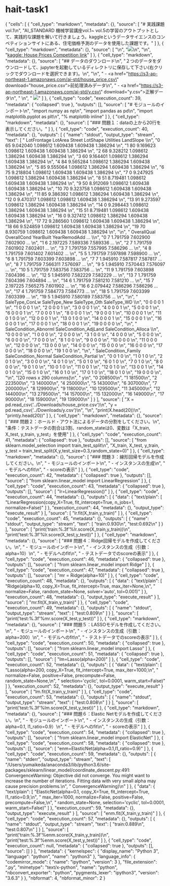 # hait-task1
{
 "cells": [
  {
   "cell_type": "markdown",
   "metadata": {},
   "source": [
    "# 実践課題 vol.1\n",
    "AI_STANDARD 機械学習講座vol.1~ vol.5の学習のアウトプットとして、実践的な課題を解いて行きましょう。kaggleというデータサイエンスのコンペティションサイトにある、住宅価格予測のデータを使用した課題です。"
   ]
  },
  {
   "cell_type": "markdown",
   "metadata": {},
   "source": [
    "\n",
    "![](https://s3-ap-northeast-1.amazonaws.com/ai-std/kadai1-1.png)\n",
    "\n",
    "[kaggle: House Prices Competition link](https://www.kaggle.com/c/house-prices-advanced-regression-techniques)"
   ]
  },
  {
   "cell_type": "markdown",
   "metadata": {},
   "source": [
    "## データのダウンロード\n",
    "２つのデータをダウンロードして、jupyterを起動しているディレクトリに保存して下さい(右クリックでダウンロードを選択できます)。\n",
    "\n",
    " - <a href=\"https://s3-ap-northeast-1.amazonaws.com/ai-std/house_price.csv\" download=\"house_price.csv\">前処理済みデータ</a>\n",
    " - <a href=\"https://s3-ap-northeast-1.amazonaws.com/ai-std/y.csv\" download=\"y.csv\">正解データ</a>\n",
    " \n",
    " ![](https://s3-ap-northeast-1.amazonaws.com/ai-std/kadai1-2.png)"
   ]
  },
  {
   "cell_type": "code",
   "execution_count": 39,
   "metadata": {
    "collapsed": true
   },
   "outputs": [],
   "source": [
    "# モジュールのインポート\n",
    "import numpy as np\n",
    "import pandas as pd\n",
    "import matplotlib.pyplot as plt\n",
    "% matplotlib inline"
   ]
  },
  {
   "cell_type": "markdown",
   "metadata": {},
   "source": [
    "### 問題１：dataの上から20行を表示してください。"
   ]
  },
  {
   "cell_type": "code",
   "execution_count": 40,
   "metadata": {},
   "outputs": [
    {
     "name": "stdout",
     "output_type": "stream",
     "text": [
      "    LotFrontage   LotArea    Street  LotShape  Utilities  LandSlope  \\\n",
      "0            65  9.042040  1.098612  1.609438   1.609438   1.386294   \n",
      "1            80  9.169623  1.098612  1.609438   1.609438   1.386294   \n",
      "2            68  9.328212  1.098612  1.386294   1.609438   1.386294   \n",
      "3            60  9.164401  1.098612  1.386294   1.609438   1.386294   \n",
      "4            84  9.565284  1.098612  1.386294   1.609438   1.386294   \n",
      "5            85  9.555064  1.098612  1.386294   1.609438   1.386294   \n",
      "6            75  9.218804  1.098612  1.609438   1.609438   1.386294   \n",
      "7             0  9.247925  1.098612  1.386294   1.609438   1.386294   \n",
      "8            51  8.719481  1.098612  1.609438   1.609438   1.386294   \n",
      "9            50  8.912069  1.098612  1.609438   1.609438   1.386294   \n",
      "10           70  9.323758  1.098612  1.609438   1.609438   1.386294   \n",
      "11           85  9.386392  1.098612  1.386294   1.609438   1.386294   \n",
      "12            0  9.470317  1.098612  1.098612   1.609438   1.386294   \n",
      "13           91  9.273597  1.098612  1.386294   1.609438   1.386294   \n",
      "14            0  9.298443  1.098612  1.386294   1.609438   1.386294   \n",
      "15           51  8.719481  1.098612  1.609438   1.609438   1.386294   \n",
      "16            0  9.327412  1.098612  1.386294   1.609438   1.386294   \n",
      "17           72  9.286560  1.098612  1.609438   1.609438   1.386294   \n",
      "18           66  9.524859  1.098612  1.609438   1.609438   1.386294   \n",
      "19           70  8.930759  1.098612  1.609438   1.609438   1.386294   \n",
      "\n",
      "    OverallQual  OverallCond  YearBuilt  YearRemodAdd          ...            \\\n",
      "0             7     1.791759   7.602900      7.602900          ...             \n",
      "1             6     2.197225   7.589336      7.589336          ...             \n",
      "2             7     1.791759   7.601902      7.602401          ...             \n",
      "3             7     1.791759   7.557995      7.586296          ...             \n",
      "4             8     1.791759   7.601402      7.601402          ...             \n",
      "5             5     1.791759   7.597898      7.598900          ...             \n",
      "6             8     1.791759   7.603399      7.603898          ...             \n",
      "7             7     1.945910   7.587817      7.587817          ...             \n",
      "8             7     1.791759   7.566311      7.576097          ...             \n",
      "9             5     1.945910   7.570443      7.576097          ...             \n",
      "10            5     1.791759   7.583756      7.583756          ...             \n",
      "11            9     1.791759   7.603898      7.604396          ...             \n",
      "12            5     1.945910   7.582229      7.582229          ...             \n",
      "13            7     1.791759   7.604396      7.604894          ...             \n",
      "14            6     1.791759   7.581210      7.581210          ...             \n",
      "15            7     2.197225   7.565275      7.601902          ...             \n",
      "16            6     2.079442   7.586296      7.586296          ...             \n",
      "17            4     1.791759   7.584773      7.584773          ...             \n",
      "18            5     1.791759   7.603399      7.603399          ...             \n",
      "19            5     1.945910   7.580189      7.583756          ...             \n",
      "\n",
      "    SaleType_ConLw  SaleType_New  SaleType_Oth  SaleType_WD  \\\n",
      "0                0             0             0            1   \n",
      "1                0             0             0            1   \n",
      "2                0             0             0            1   \n",
      "3                0             0             0            1   \n",
      "4                0             0             0            1   \n",
      "5                0             0             0            1   \n",
      "6                0             0             0            1   \n",
      "7                0             0             0            1   \n",
      "8                0             0             0            1   \n",
      "9                0             0             0            1   \n",
      "10               0             0             0            1   \n",
      "11               0             1             0            0   \n",
      "12               0             0             0            1   \n",
      "13               0             1             0            0   \n",
      "14               0             0             0            1   \n",
      "15               0             0             0            1   \n",
      "16               0             0             0            1   \n",
      "17               0             0             0            1   \n",
      "18               0             0             0            1   \n",
      "19               0             0             0            0   \n",
      "\n",
      "    SaleCondition_Abnorml  SaleCondition_AdjLand  SaleCondition_Alloca  \\\n",
      "0                       0                      0                     0   \n",
      "1                       0                      0                     0   \n",
      "2                       0                      0                     0   \n",
      "3                       1                      0                     0   \n",
      "4                       0                      0                     0   \n",
      "5                       0                      0                     0   \n",
      "6                       0                      0                     0   \n",
      "7                       0                      0                     0   \n",
      "8                       1                      0                     0   \n",
      "9                       0                      0                     0   \n",
      "10                      0                      0                     0   \n",
      "11                      0                      0                     0   \n",
      "12                      0                      0                     0   \n",
      "13                      0                      0                     0   \n",
      "14                      0                      0                     0   \n",
      "15                      0                      0                     0   \n",
      "16                      0                      0                     0   \n",
      "17                      0                      0                     0   \n",
      "18                      0                      0                     0   \n",
      "19                      1                      0                     0   \n",
      "\n",
      "    SaleCondition_Family  SaleCondition_Normal  SaleCondition_Partial  \n",
      "0                      0                     1                      0  \n",
      "1                      0                     1                      0  \n",
      "2                      0                     1                      0  \n",
      "3                      0                     0                      0  \n",
      "4                      0                     1                      0  \n",
      "5                      0                     1                      0  \n",
      "6                      0                     1                      0  \n",
      "7                      0                     1                      0  \n",
      "8                      0                     0                      0  \n",
      "9                      0                     1                      0  \n",
      "10                     0                     1                      0  \n",
      "11                     0                     0                      1  \n",
      "12                     0                     1                      0  \n",
      "13                     0                     0                      1  \n",
      "14                     0                     1                      0  \n",
      "15                     0                     1                      0  \n",
      "16                     0                     1                      0  \n",
      "17                     0                     1                      0  \n",
      "18                     0                     1                      0  \n",
      "19                     0                     0                      0  \n",
      "\n",
      "[20 rows x 290 columns]\n",
      "         y\n",
      "0   208500\n",
      "1   181500\n",
      "2   223500\n",
      "3   140000\n",
      "4   250000\n",
      "5   143000\n",
      "6   307000\n",
      "7   200000\n",
      "8   129900\n",
      "9   118000\n",
      "10  129500\n",
      "11  345000\n",
      "12  144000\n",
      "13  279500\n",
      "14  157000\n",
      "15  132000\n",
      "16  149000\n",
      "17   90000\n",
      "18  159000\n",
      "19  139000\n"
     ]
    }
   ],
   "source": [
    "X = pd.read_csv('../Downloads/house_price.csv')\n",
    "y = pd.read_csv('../Downloads/y.csv')\n",
    "\n",
    "print(X.head(20))\n",
    "print(y.head(20))"
   ]
  },
  {
   "cell_type": "markdown",
   "metadata": {},
   "source": [
    "### 問題２：ホールド・アウト法によるデータの分割をしてください。\n",
    "条件：テストデータの割合は3割、random_stateは0、変数は「X_train, X_test, y_train, y_test」を使用"
   ]
  },
  {
   "cell_type": "code",
   "execution_count": 41,
   "metadata": {
    "collapsed": true
   },
   "outputs": [],
   "source": [
    "from sklearn.model_selection import train_test_split\n",
    "X_train, X_test, y_train, y_test = train_test_split(X,y,test_size=0.3,random_state=0)"
   ]
  },
  {
   "cell_type": "markdown",
   "metadata": {},
   "source": [
    "### 問題３：線形回帰モデルを作成してください。\n",
    " - モジュールのインポート\n",
    " - インスタンスの生成\n",
    " - モデルへのfit\n",
    " - scoreの表示"
   ]
  },
  {
   "cell_type": "code",
   "execution_count": 42,
   "metadata": {
    "collapsed": true
   },
   "outputs": [],
   "source": [
    "from sklearn.linear_model import LinearRegression"
   ]
  },
  {
   "cell_type": "code",
   "execution_count": 43,
   "metadata": {
    "collapsed": true
   },
   "outputs": [],
   "source": [
    "lr=LinearRegression()"
   ]
  },
  {
   "cell_type": "code",
   "execution_count": 44,
   "metadata": {},
   "outputs": [
    {
     "data": {
      "text/plain": [
       "LinearRegression(copy_X=True, fit_intercept=True, n_jobs=1, normalize=False)"
      ]
     },
     "execution_count": 44,
     "metadata": {},
     "output_type": "execute_result"
    }
   ],
   "source": [
    "lr.fit(X_train,y_train)"
   ]
  },
  {
   "cell_type": "code",
   "execution_count": 45,
   "metadata": {},
   "outputs": [
    {
     "name": "stdout",
     "output_type": "stream",
     "text": [
      "train:0.930\n",
      "test:0.692\n"
     ]
    }
   ],
   "source": [
    "print('train:%.3f'%lr.score(X_train,y_train))\n",
    "print('test:%.3f'%lr.score(X_test,y_test))"
   ]
  },
  {
   "cell_type": "markdown",
   "metadata": {},
   "source": [
    "### 問題４：Ridge回帰モデルを作成してください。\n",
    " - モジュールのインポート\n",
    " - インスタンスの生成（引数：alpha=10）\n",
    " - モデルへのfit\n",
    " - テストデータでのscoreの表示"
   ]
  },
  {
   "cell_type": "code",
   "execution_count": 46,
   "metadata": {
    "collapsed": true
   },
   "outputs": [],
   "source": [
    "from sklearn.linear_model import Ridge"
   ]
  },
  {
   "cell_type": "code",
   "execution_count": 47,
   "metadata": {
    "collapsed": true
   },
   "outputs": [],
   "source": [
    "mr = Ridge(alpha=10)"
   ]
  },
  {
   "cell_type": "code",
   "execution_count": 48,
   "metadata": {},
   "outputs": [
    {
     "data": {
      "text/plain": [
       "Ridge(alpha=10, copy_X=True, fit_intercept=True, max_iter=None,\n",
       "   normalize=False, random_state=None, solver='auto', tol=0.001)"
      ]
     },
     "execution_count": 48,
     "metadata": {},
     "output_type": "execute_result"
    }
   ],
   "source": [
    "mr.fit(X_train,y_train)"
   ]
  },
  {
   "cell_type": "code",
   "execution_count": 49,
   "metadata": {},
   "outputs": [
    {
     "name": "stdout",
     "output_type": "stream",
     "text": [
      "test:0.809\n"
     ]
    }
   ],
   "source": [
    "print('test:%.3f'%mr.score(X_test,y_test))"
   ]
  },
  {
   "cell_type": "markdown",
   "metadata": {},
   "source": [
    "### 問題５：LASSOモデルを作成してください。\n",
    " - モジュールのインポート\n",
    " - インスタンスの生成（引数：alpha=200）\n",
    " - モデルへのfit\n",
    " - テストデータでのscoreの表示"
   ]
  },
  {
   "cell_type": "code",
   "execution_count": 50,
   "metadata": {
    "collapsed": true
   },
   "outputs": [],
   "source": [
    "from sklearn.linear_model import Lasso"
   ]
  },
  {
   "cell_type": "code",
   "execution_count": 51,
   "metadata": {
    "collapsed": true
   },
   "outputs": [],
   "source": [
    "lm=Lasso(alpha=200)"
   ]
  },
  {
   "cell_type": "code",
   "execution_count": 52,
   "metadata": {},
   "outputs": [
    {
     "data": {
      "text/plain": [
       "Lasso(alpha=200, copy_X=True, fit_intercept=True, max_iter=1000,\n",
       "   normalize=False, positive=False, precompute=False, random_state=None,\n",
       "   selection='cyclic', tol=0.0001, warm_start=False)"
      ]
     },
     "execution_count": 52,
     "metadata": {},
     "output_type": "execute_result"
    }
   ],
   "source": [
    "lm.fit(X_train,y_train)"
   ]
  },
  {
   "cell_type": "code",
   "execution_count": 53,
   "metadata": {},
   "outputs": [
    {
     "name": "stdout",
     "output_type": "stream",
     "text": [
      "test:0.808\n"
     ]
    }
   ],
   "source": [
    "print('test:%.3f'%lm.score(X_test,y_test))"
   ]
  },
  {
   "cell_type": "markdown",
   "metadata": {},
   "source": [
    "### 問題６：Elastic Netモデルを作成してください。\n",
    " - モジュールのインポート\n",
    " - インスタンスの生成（引数：alpha=0.1, l1_ratio=0.9）\n",
    " - モデルへのfit\n",
    " - scoreの表示"
   ]
  },
  {
   "cell_type": "code",
   "execution_count": 54,
   "metadata": {
    "collapsed": true
   },
   "outputs": [],
   "source": [
    "from sklearn.linear_model import ElasticNet"
   ]
  },
  {
   "cell_type": "code",
   "execution_count": 58,
   "metadata": {
    "collapsed": true
   },
   "outputs": [],
   "source": [
    "enm=ElasticNet(alpha=0.1,l1_ratio=0.9)"
   ]
  },
  {
   "cell_type": "code",
   "execution_count": 59,
   "metadata": {},
   "outputs": [
    {
     "name": "stderr",
     "output_type": "stream",
     "text": [
      "/Users/yumaikeda/anaconda3/lib/python3.6/site-packages/sklearn/linear_model/coordinate_descent.py:491: ConvergenceWarning: Objective did not converge. You might want to increase the number of iterations. Fitting data with very small alpha may cause precision problems.\n",
      "  ConvergenceWarning)\n"
     ]
    },
    {
     "data": {
      "text/plain": [
       "ElasticNet(alpha=0.1, copy_X=True, fit_intercept=True, l1_ratio=0.9,\n",
       "      max_iter=1000, normalize=False, positive=False, precompute=False,\n",
       "      random_state=None, selection='cyclic', tol=0.0001, warm_start=False)"
      ]
     },
     "execution_count": 59,
     "metadata": {},
     "output_type": "execute_result"
    }
   ],
   "source": [
    "enm.fit(X_train,y_train)"
   ]
  },
  {
   "cell_type": "code",
   "execution_count": 57,
   "metadata": {},
   "outputs": [
    {
     "name": "stdout",
     "output_type": "stream",
     "text": [
      "train:0.889\n",
      "test:0.807\n"
     ]
    }
   ],
   "source": [
    "print('train:%.3f'%enm.score(X_train,y_train))\n",
    "print('test:%.3f'%enm.score(X_test,y_test))"
   ]
  },
  {
   "cell_type": "code",
   "execution_count": null,
   "metadata": {
    "collapsed": true
   },
   "outputs": [],
   "source": []
  }
 ],
 "metadata": {
  "kernelspec": {
   "display_name": "Python 3",
   "language": "python",
   "name": "python3"
  },
  "language_info": {
   "codemirror_mode": {
    "name": "ipython",
    "version": 3
   },
   "file_extension": ".py",
   "mimetype": "text/x-python",
   "name": "python",
   "nbconvert_exporter": "python",
   "pygments_lexer": "ipython3",
   "version": "3.6.3"
  }
 },
 "nbformat": 4,
 "nbformat_minor": 2
}
